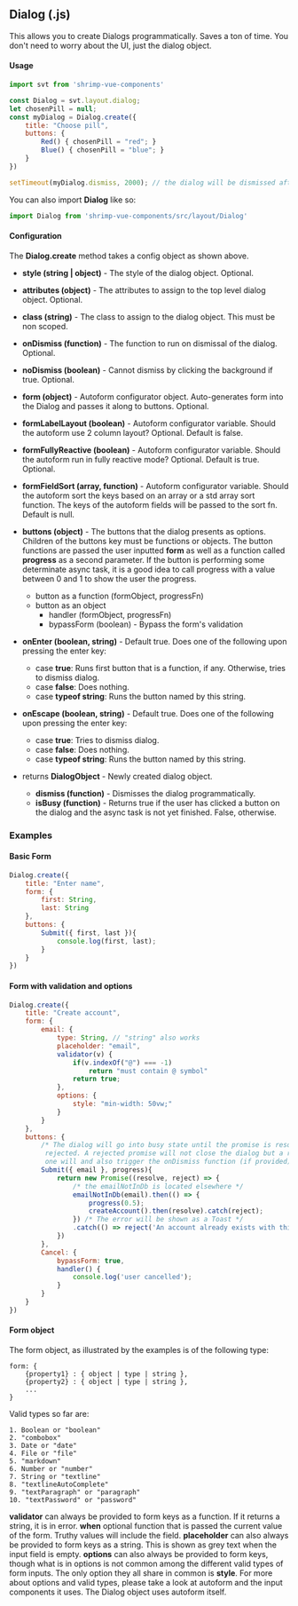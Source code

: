 
## Dialog (.js)

This allows you to create Dialogs programmatically. Saves a ton of time. You don't need to worry about the UI, just the dialog object.

#### Usage
```javascript
import svt from 'shrimp-vue-components'

const Dialog = svt.layout.dialog;
let chosenPill = null;
const myDialog = Dialog.create({
	title: "Choose pill",
	buttons: {
		Red() { chosenPill = "red"; }
		Blue() { chosenPill = "blue"; }
	}
})

setTimeout(myDialog.dismiss, 2000); // the dialog will be dismissed after 2 seconds, if the user choses neither Red or Blue.
```

You can also import **Dialog** like so:
```javascript
import Dialog from 'shrimp-vue-components/src/layout/Dialog'
```

#### Configuration
The **Dialog.create** method takes a config object as shown above.

- **style (string | object)** - The style of the dialog object. Optional.
- **attributes (object)** - The attributes to assign to the top level dialog object. Optional.
- **class (string)** - The class to assign to the dialog object. This must be non scoped.
- **onDismiss (function)** - The function to run on dismissal of the dialog. Optional.
- **noDismiss (boolean)** - Cannot dismiss by clicking the background if true. Optional.
- **form (object)** - Autoform configurator object. Auto-generates form into the Dialog and passes it along to buttons. Optional.
- **formLabelLayout (boolean)** - Autoform configurator variable. Should the autoform use 2 column layout? Optional. Default is false.
- **formFullyReactive (boolean)** - Autoform configurator variable. Should the autoform run in fully reactive mode? Optional. Default is true. Optional.
- **formFieldSort (array, function)** - Autoform configurator variable. Should the autoform sort the keys based on an array or a std array sort function. The keys of the autoform fields will be passed to the sort fn. Default is null.

- **buttons (object)** - The buttons that the dialog presents as options. Children of the buttons key must be functions or objects. The button functions are passed the user inputted **form** as well as a function called **progress** as a second parameter. If the button is performing some determinate async task, it is a good idea to call progress with a value between 0 and 1 to show the user the progress.
    - button as a function (formObject, progressFn)
    - button as an object
	    - handler (formObject, progressFn) 
	    - bypassForm (boolean) - Bypass the form's validation
- **onEnter (boolean, string)** - Default true. Does one of the following upon pressing the enter key:
	- case **true**:  Runs first button that is a function, if any. Otherwise, tries to dismiss dialog.
	- case **false**: Does nothing.
	- case **typeof string**: Runs the button named by this string.

- **onEscape (boolean, string)** - Default true. Does one of the following upon pressing the enter key:
	- case **true**:  Tries to dismiss dialog.
	- case **false**: Does nothing.
	- case **typeof string**: Runs the button named by this string.


- returns **DialogObject** - Newly created dialog object. 
	- **dismiss (function)** - Dismisses the dialog programmatically.
	- **isBusy (function)** - Returns true if the user has clicked a button on the dialog and the async task is not yet finished. False, otherwise.

### Examples
#### Basic Form
```javascript
Dialog.create({
	title: "Enter name",
	form: {
		first: String,
		last: String
	},
	buttons: {
		Submit({ first, last }){
			console.log(first, last);
		}
	}
})

```

#### Form with validation and options
``` javascript
Dialog.create({
	title: "Create account",
	form: {
		email: {
			type: String, // "string" also works
			placeholder: "email",
			validator(v) {
				if(v.indexOf("@") === -1)
					return "must contain @ symbol"
				return true;
			},
			options: {
				style: "min-width: 50vw;"
			}
		}
	},
	buttons: {
		/* The dialog will go into busy state until the promise is resolved or
		 rejected. A rejected promise will not close the dialog but a resolved 
		 one will and also trigger the onDismiss function (if provided) */
		Submit({ email }, progress){
			return new Promise((resolve, reject) => {
				/* the emailNotInDb is located elsewhere */
				emailNotInDb(email).then(() => {
					progress(0.5);
					createAccount().then(resolve).catch(reject);
				}) /* The error will be shown as a Toast */
				.catch(() => reject('An account already exists with this email');
			})
		},
		Cancel: {
			bypassForm: true,
			handler() {
				console.log('user cancelled');
			}
		}
	}
})
```

#### Form object 
The form object, as illustrated by the examples is of the following type:

    form: {
    	{property1} : { object | type | string },
    	{property2} : { object | type | string },
    	...
    }


   Valid types so far are:


    1. Boolean or "boolean"
    2. "combobox"
    3. Date or "date"
    4. File or "file"
    5. "markdown"
    6. Number or "number"
    7. String or "textline"
    8. "textlineAutoComplete"
    9. "textParagraph" or "paragraph"
    10. "textPassword" or "password"

**validator** can always be provided to form keys as a function. If it returns a string, it is in error.
**when** optional function that is passed the current value of the form. Truthy values will include the field.
**placeholder** can also always be provided to form keys as a string. This is shown as grey text when the input field is empty.
**options** can also always be provided to form keys, though what is in options is not common among the different valid types of form inputs. The only option they all share in common is **style**. For more about options and valid types, please take a look at autoform and the input components it uses. The Dialog object uses autoform itself.